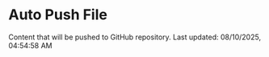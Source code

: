 # Auto Push File

Content that will be pushed to GitHub repository.
Last updated: 08/10/2025, 04:54:58 AM